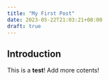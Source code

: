 ```yaml
---
title: "My First Post"
date: 2023-05-22T21:03:21+08:00
draft: true
---
```


## Introduction
This is a **test**!
Add more cotents!